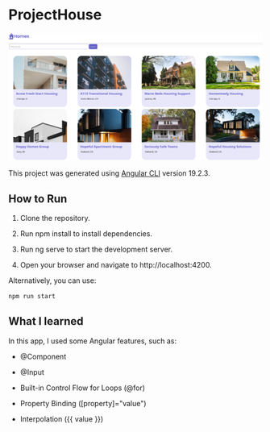 # ProjectHouse

![preview](./.github/preview.png)

This project was generated using [Angular CLI](https://github.com/angular/angular-cli) version 19.2.3.

## How to Run

1. Clone the repository.

2. Run npm install to install dependencies.

3. Run ng serve to start the development server.

4. Open your browser and navigate to http://localhost:4200.

Alternatively, you can use:
```bash
npm run start
```

## What I learned

In this app, I used some Angular features, such as:

- @Component

- @Input

- Built-in Control Flow for Loops (@for)

- Property Binding ([property]="value")

- Interpolation ({{ value }})